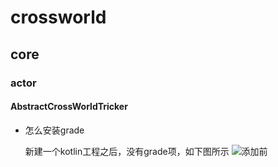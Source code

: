 # crossworld

## core

### actor

#### AbstractCrossWorldTricker

- 怎么安装grade
	
	新建一个kotlin工程之后，没有grade项，如下图所示 ![添加前](https://github.com/jwwc/youzu/tree/main/image/pregrade.jpg)





	
